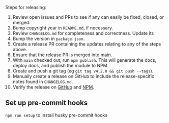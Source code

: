 Steps for releasing:

1. Review open issues and PRs to see if any can easily be fixed, closed, or
   merged.
2. Bump copyright year in `README.md`, if necessary.
3. Review `CHANGELOG.md` for completeness and correctness. Update its
4. Bump the version in `package.json`.
5. Create a release PR containing the updates relating to any of the steps
   above.
6. Ensure that the release PR is merged into main.
7. With `main` checked out, run `npm publish`. This will generate the
   docs, deploy docs, and publish the module to NPM.
8. Create and push a git tag (eg `git tag v4.2.0 && git push --tags`).
8. Manually create a release on GitHub to include the release-specific
   notes found in `CHANGELOG.md`.
9. Verify the release on
   [GitHub](https://github.com/maxmind/minfraud-api-node/releases) and
   [NPM](https://npmjs.com/package/@maxmind/minfraud-api-node).

## Set up pre-commit hooks

`npm run setup` to install husky pre-commit hooks
